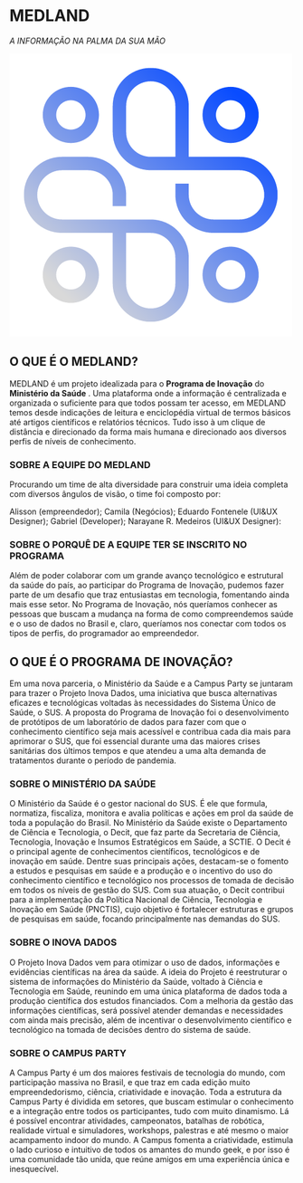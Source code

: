 # MEDLAND

*A INFORMAÇÃO NA PALMA DA SUA MÃO*


<img src="/innovation-program-2022-master/Hackaton MS Logo.png" alt="Hackaton MS Logo"/>

## O QUE É O MEDLAND?

MEDLAND é  um projeto idealizada para o **Programa de Inovação** do **Ministério da Saúde** . Uma plataforma onde a informação é centralizada e organizada o suficiente para que todos possam ter acesso, em MEDLAND temos desde indicações de leitura e enciclopédia virtual de termos básicos até artigos científicos e relatórios técnicos. Tudo isso à um clique de distância e direcionado da forma mais humana e direcionado aos diversos perfis de níveis de conhecimento.



### SOBRE A EQUIPE DO MEDLAND

Procurando um time de alta diversidade para construir uma ideia completa com diversos ângulos de visão, o time foi composto por:

Alisson (empreendedor); Camila (Negócios); Eduardo Fontenele (UI&UX Designer); Gabriel (Developer); Narayane R. Medeiros (UI&UX Designer):



### SOBRE O PORQUÊ DE A EQUIPE TER SE INSCRITO NO PROGRAMA

Além de poder colaborar com um grande avanço tecnológico e estrutural da saúde do país, ao participar do Programa de Inovação, pudemos fazer parte de um desafio que traz entusiastas em tecnologia, fomentando ainda mais esse setor. No Programa de Inovação, nós queríamos conhecer as pessoas que buscam a mudança na forma de como compreendemos saúde e o uso de dados no Brasil e, claro, queríamos nos conectar com todos os tipos de perfis, do programador ao empreendedor.



## O QUE É O PROGRAMA DE INOVAÇÃO?

Em uma nova parceria, o Ministério da Saúde e a Campus Party se juntaram para trazer o Projeto Inova Dados, uma iniciativa que busca alternativas eficazes e tecnológicas voltadas às necessidades do Sistema Único de Saúde, o SUS. A proposta do Programa de Inovação foi o desenvolvimento de protótipos de um laboratório de dados para fazer com que o conhecimento científico seja mais acessível e contribua cada dia mais para aprimorar o SUS, que foi essencial durante uma das maiores crises sanitárias dos últimos tempos e que atendeu a uma alta demanda de tratamentos durante o período de pandemia.



### SOBRE O MINISTÉRIO DA SAÚDE

O Ministério da Saúde é o gestor nacional do SUS. É ele que formula, normatiza, fiscaliza, monitora e avalia políticas e ações em prol da saúde de toda a população do Brasil. No Ministério da Saúde existe o Departamento de Ciência e Tecnologia, o Decit, que faz parte da Secretaria de Ciência, Tecnologia, Inovação e Insumos Estratégicos em Saúde, a SCTIE. O Decit é o principal agente de conhecimentos científicos, tecnológicos e de inovação em saúde. Dentre suas principais ações, destacam-se o fomento a estudos e pesquisas em saúde e a produção e o incentivo do uso do conhecimento científico e tecnológico nos processos de tomada de decisão em todos os níveis de gestão do SUS. Com sua atuação, o Decit contribui para a implementação da Política Nacional de Ciência, Tecnologia e Inovação em Saúde (PNCTIS), cujo objetivo é fortalecer estruturas e grupos de pesquisas em saúde, focando principalmente nas demandas do SUS.



### SOBRE O INOVA DADOS

O Projeto Inova Dados vem para otimizar o uso de dados, informações e evidências científicas na área da saúde. A ideia do Projeto é reestruturar o sistema de informações do Ministério da Saúde, voltado à Ciência e Tecnologia em Saúde, reunindo em uma única plataforma de dados toda a produção científica dos estudos financiados. Com a melhoria da gestão das informações científicas, será possível atender demandas e necessidades com ainda mais precisão, além de incentivar o desenvolvimento científico e tecnológico na tomada de decisões dentro do sistema de saúde.



### SOBRE O CAMPUS PARTY

A Campus Party é um dos maiores festivais de tecnologia do mundo, com participação massiva no Brasil, e que traz em cada edição muito empreendedorismo, ciência, criatividade e inovação. Toda a estrutura da Campus Party é dividida em setores, que buscam estimular o conhecimento e a integração entre todos os participantes, tudo com muito dinamismo. Lá é possível encontrar atividades, campeonatos, batalhas de robótica, realidade virtual e simuladores, workshops, palestras e até mesmo o maior acampamento indoor do mundo. A Campus fomenta a criatividade, estimula o lado curioso e intuitivo de todos os amantes do mundo geek, e por isso é uma comunidade tão unida, que reúne amigos em uma experiência única e inesquecível.

